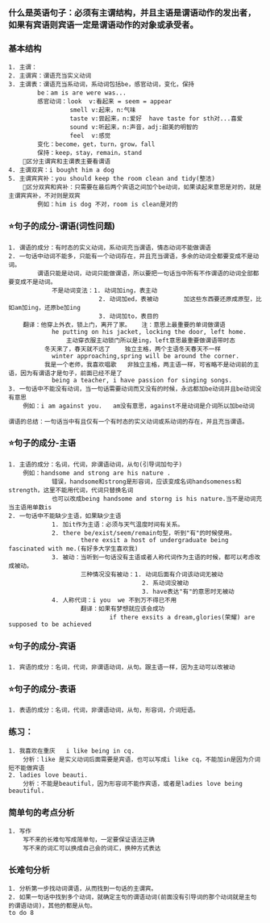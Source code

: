 ### 什么是英语句子：必须有主谓结构，并且主语是谓语动作的发出者，如果有宾语则宾语一定是谓语动作的对象或承受者。

### 基本结构
    1. 主谓：
    2. 主谓宾：谓语充当实义动词
    3. 主谓表：谓语充当系动词，系动词包括be，感官动词，变化，保持
            be：am is are were was...
            感官动词：look  v:看起来 = seem = appear
                     smell v:起来，n:气味
                     taste v:尝起来，n:爱好  have taste for sth对...喜爱
                     sound v:听起来，n:声音，adj:甜美的明智的
                     feel  v:感觉
            变化：become，get，turn，grow，fall
            保持：keep，stay，remain，stand
        🔺区分主谓宾和主谓表主要看谓语
    4. 主谓双宾：i bought him a dog
    5. 主谓宾宾补：you should keep the room clean and tidy(整洁)
        🔺区分双宾和宾补：只需要在最后两个宾语之间加个be动词，如果读起来意思是对的，就是主谓宾宾补，不对则是双宾
            例如：him is dog 不对，room is clean是对的

### ⭐句子的成分-谓语(词性问题)
    1. 谓语的成分：有时态的实义动词，系动词充当谓语，情态动词不能做谓语
    2. 一句话中动词不能多，只能有一个动词存在，并且充当谓语，多余的动词全都要变成不是动词。
            谓语只能是动词，动词只能做谓语，所以要把一句话当中所有不作谓语的动词全部都要变成不是动词。
                不是动词变法：1. 动词加ing，表主动
                             2. 动词加ed，表被动       加这些东西要还原成原型，比如am加ing，还原be加ing
                             3. 动词加to，表目的
        翻译：他穿上外衣，锁上门，离开了家。   注：意思上最重要的单词做谓语
                he putting on his jacket, locking the door, left home.
                    主动穿衣服主动锁门所以是ing，left意思最重要做谓语带时态
              冬天来了，春天就不远了    独立主格，两个主语冬天春天不一样
                winter approaching,spring will be around the corner.
              我是一个老师，我喜欢唱歌   非独立主格，两主语一样，可省略不是动词前的主语，因为有谓语才是句子，前面已经不是了
                being a teacher, i have passion for singing songs.
    3. 一句话中不能没有动词，当一句话需要动词而又没有的时候，永远都加be动词并且be动词没有意思
        例如：i am against you.   am没有意思，against不是动词是介词所以加be动词

    谓语的总结：一句话当中有且仅有一个有时态的实义动词或系动词的存在，并且充当谓语。

### ⭐句子的成分-主语
    1. 主语的成分：名词，代词，非谓语动词，从句(引导词加句子)
        例如：handsome and strong are his nature .
                错误，handsome和strong是形容词，应该变成名词handsomeness和strength，这里不能用代词，代词只替换名词
                也可以改成being handsome and storng is his nature.当不是动词充当主语用单数is
    2. 一句话中不能缺少主语，如果缺少主语
                1. 加it作为主语：必须与天气温度时间有关系。
                2. there be/exist/seem/remain句型，听到"有"的时候使用。
                        there exsit a host of undergraduate being fascinated with me.(有好多大学生喜欢我)
                3. 被动：当听到一句话没有主语或者人称代词作为主语的时候，都可以考虑改成被动。
                        三种情况没有被动：1. 动词后面有介词该动词无被动 
                                         2. 系动词没被动
                                         3. have表达"有"的意思时无被动
                4. 人称代词：i you  we 不到万不得已不用
                        翻译：如果有梦想就应该会成功
                                if there exsits a dream,glories(荣耀) are supposed to be achieved
### ⭐句子的成分-宾语
    1. 宾语的成分：名词，代词，非谓语动词，从句。跟主语一样，因为主动可以改被动
### ⭐句子的成分-表语
    1. 表语的成分：名词，代词，非谓语动词，从句，形容词，介词短语。

### 练习：
    1. 我喜欢在重庆   i like being in cq.   
        分析：like 是实义动词后面需要是宾语，也可以写成i like cq，不能加in是因为介词短不能做宾语
    2. ladies love beauti.
        分析：不能是beautiful，因为形容词不能作宾语，或者是ladies love being beautiful.

### 简单句的考点分析
    1. 写作
        写不来的长难句写成简单句，一定要保证语法正确
        写不来的词汇可以换成自己会的词汇，换种方式表达
### 长难句分析
    1. 分析第一步找动词谓语，从而找到一句话的主谓宾。
    2. 如果一句话中找到多个动词，就确定主句的谓语动词(前面没有引导词的那个动词就是主句的谓语动词)，其他的都是从句。 
    to do 8       


